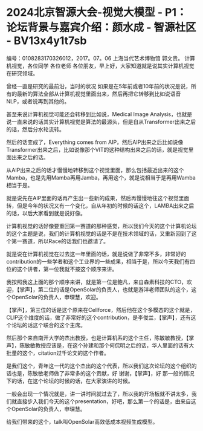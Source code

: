 # 2024北京智源大会-视觉大模型 - P1：论坛背景与嘉宾介绍：颜水成 - 智源社区 - BV13x4y1t7sb

编号：0108283170326012，2017。07。06 上海当代艺术博物馆 郭文贵。 计算机视觉，各位同学 各位老师 各位朋友，早上好，大家知道就是说其实计算机视觉在研究领域。

曾经一直是研究的最前沿，当时的状况 如果是在5年前或者10年前的状况是说，所有的最新的算法全部从计算机视觉里面出来，然后再把它转移到比如说语音 NLP，或者说再到其他的。

甚至来说计算机视觉可能还会转移到比如说，Medical Image Analysis，也就是说一直来说的话其实计算机视觉是算法的最源头，但是自从Transformer出来之后的话，然后分水轮流转。

然后的话变成了，Everything comes from AIP，然后AIP出来之后比如说像Transformer出来之后，比如说像那个VIT的这种结构出来之后的话，就是视觉里面出来之后的话。

从AIP出来之后的话才慢慢地转移到这个视觉里面，那么包括最近出来的这个Mamba，也是先用Mamba再用Jamba，再用这个，就是说相当于是再用Wamba相当于是。

就是说先在AIP里面的话再产生出一些新的成果，然后再慢慢地往这个视觉里面转，但是今年的状况又有一个变化，自从年初的时候的话这个，LAMBA出来之后的话，以后大家看到就是说好像。

计算机视觉的话好像要重回第一赛道的那种感觉，所以我们今天的这个计算机论坛的这个主题是说，我们的计算机视觉的话是不是在技术领域的话，又重新回到了这个第一赛道，所以Race的话我们也邀请了。

就是说在计算机视觉在过去这一年里面的话，就是说做了非常不多，非常好的contribution的一些学者和这个工业界的一些成果，相当于是，所以今天我们有四位的这个讲者，第一位我就不按这个顺序来讲。

我按照我这上面的那个顺序来讲，就是第一位是鲍凡，来自森素科技的CTO，欢迎，【掌声】，第二位的话是OpenSolar的负责人，也就是游洋老师团队的这个，这个OpenSolar的负责人，申琛慧，欢迎。

【掌声】，第三位的话是这个原来在Cellforce，然后他在这个多模态的这个就是，CLIP这个维度的话，做了非常好的这个contribution，是李俊兰，【掌声】，还有这个论坛的话这个联合的这个主席。

然后那个来自南开大学的杰出教授，也是计算机系的这个主任，陈敏敏教授，【掌声】，陈敏敏教授应该是，在这个孙建和那个何侃明之后的话，华人里面的话有大批量的这个，citation过千论文的这个作者。

是我们这个，青年这一代的这个杰出的这个代表，所以我们这次论坛的这个组织的话也是，陈敏敏老师做了非常多的这个贡献，好 谢谢，【掌声】，好 那一般的情况下的话，在这个论坛的时候的话，在大家演讲的时候。

一般会出现一个情况就是，讲一讲时间就过去了，所以我的开场板就不讲太多，我们就直接步入我们今天的这个presentation，好吧，那么第一个的话是，由来自这个OpenSolar的负责人，申琛慧。

给我们带来的这个，talk叫OpenSolar高效低成本视频生成模型。